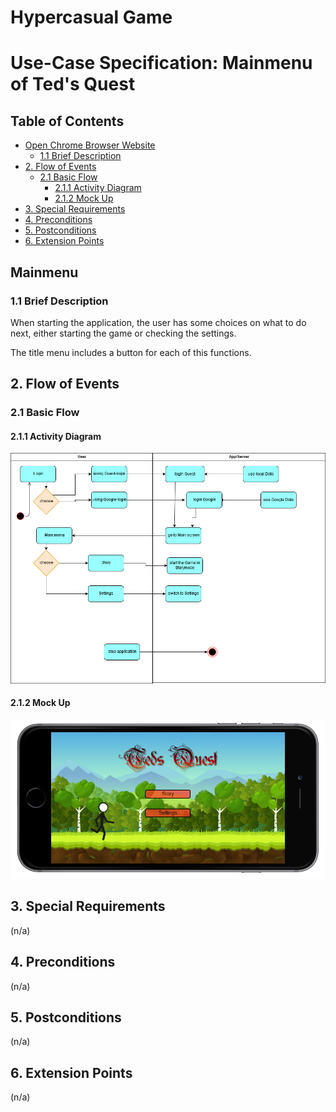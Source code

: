 # Hypercasual Game <!-- omit in toc -->

# Use-Case Specification: Mainmenu of Ted's Quest <!-- omit in toc -->

## Table of Contents <!-- omit in toc -->
- [Open Chrome Browser Website](#Mainmenu)
  - [1.1 Brief Description](#11-brief-description)
- [2. Flow of Events](#2-flow-of-events)
  - [2.1 Basic Flow](#21-basic-flow)
    - [2.1.1 Activity Diagram](#211-activity-diagram)
    - [2.1.2 Mock Up](#212-mock-up)
- [3. Special Requirements](#3-special-requirements)
- [4. Preconditions](#4-preconditions)
- [5. Postconditions](#5-postconditions)
- [6. Extension Points](#6-extension-points)


## Mainmenu

### 1.1 Brief Description
When starting the application, the user has some choices on what to do next, either starting the game or checking the settings.

The title menu includes a button for each of this functions.
## 2. Flow of Events

### 2.1 Basic Flow

#### 2.1.1 Activity Diagram

![AD_Mainmenu](./Activity_dia_mainmenu.png)

#### 2.1.2 Mock Up

![SH_Mainmenu](./Screenshot_Mainmenu.png)

## 3. Special Requirements

(n/a)

## 4. Preconditions

(n/a)

## 5. Postconditions

(n/a)

## 6. Extension Points

(n/a)
